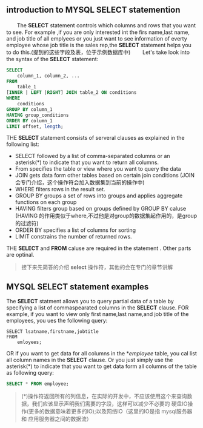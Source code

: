 
## introduction to MYSQL SELECT statemention


　　The **SELECT** statement controls which columns and rows that you want to see. For example ,if you are only interested int the firs name,last name, and job title of all emplyees or you just want to see information of everty employee whose job title is the sales rep,the **SELECT** statement helps you to do this.(提到的这些字段及表，位于示例数据库中)
　　Let's take look into the syntax of the **SELECT** statement:
```sql
SELECT 
    column_1, column_2, ...
FROM
    table_1
[INNER | LEFT |RIGHT] JOIN table_2 ON conditions
WHERE
    conditions
GROUP BY column_1
HAVING group_conditions
ORDER BY column_1
LIMIT offset, length;
```
THE **SELECT** statement consists of serveral clauses as explained in the following list:
- SELECT followed by a list of comma-separated columns or an asterisk(*) to indicate that you want to return all columns.
- From specifies the table or view where you want to query the data
- JOIN gets data form other tables based on certain join conditions (JOIN 会专门介绍，这个操作符会加入数据集到当前的操作中)
- WHERE filters rows in the result set.
- GROUP BY groups a set of rows into groups and applies aggregate functions on each group
- HAVING filters group based on groups defined by GROUP BY caluse (HAVING 的作用类似于where,不过他是对group的数据集起作用的，是group的过滤符)
- ORDER BY specifies a list of columns for sorting
- LIMIT constrains the number of returned rows.

THE **SELECT** and  **FROM** caluse are required in the statement . Other parts are optinal.

> 接下来先简答的介绍 **select** 操作符，其他的会在专门的章节讲解
## MYSQL SELECT statement examples
The **SELECT** statment allows you to query partial data of a table by specifying a list of commaspearated columns in the **SELECT** clause. FOR example, if you want to view only first name,last name,and job title of the employees, you ues the following query:

```
SELECT lsatname,firstname,jobtitle
FROM
    emloyees;

```
OR if you want to get data for all columns in the **employee* table, you cal list all column names in the **SELECT** clause. Or you just simply use the asterisk(*) to indicate that you want to get data form all columns of the table as following query:
```sql
SELECT * FROM employee;
```

> (*)操作符返回所有的列信息，在实际的开发中，不应该使用这个来查询数据，我们应该显示声明我们需要的字段，这样可以减少不必要的 硬盘IO操作(更多的数据意味着更多的IO);以及网络IO（这里的IO是指 mysql服务器 和 应用服务器之间的数据流）
